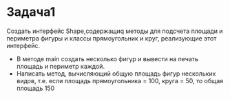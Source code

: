 # Задача1  
Создать интерфейс Shape,содержащиq методы для подсчета площади и периметра фигуры и классы
прямоугольник и круг, реализующие этот интерфейс.  
 - В методе main создать несколько фигур  и вывести на печать площадь и периметр каждой.  
 - Написать метод, вычисляющий общую площадь фигур нескольких видов, т.е. если 
    площадь прямоугольника = 100, круга = 50, то общая площадь 150

